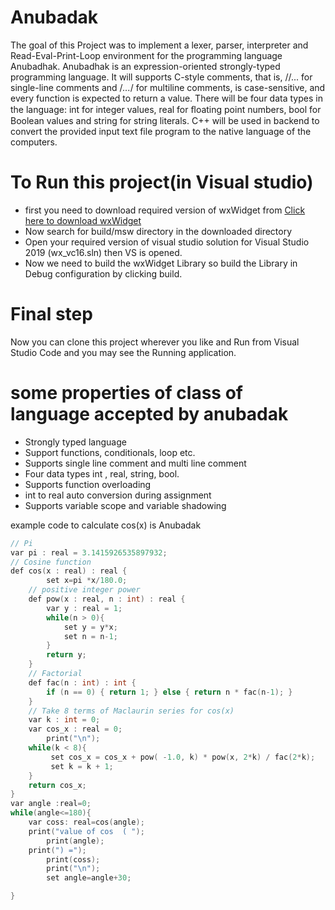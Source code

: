 # Anubadak
The goal of this Project was to implement a lexer, parser, interpreter and Read-Eval-Print-Loop environment for 
the programming language Anubadhak. Anubadhak is an expression-oriented strongly-typed programming language. It
will supports C-style comments, that is, //... for single-line comments and /*...*/ for multiline comments, is 
case-sensitive, and every function is expected to return a value. There will be four data types in the language: 
int for integer values, real for ﬂoating point numbers, bool for Boolean values and string for string literals. 
C++ will be used in backend to convert the provided input text file program to the native language  of the computers.

# To Run this project(in Visual studio)
  * first you need to download required version of wxWidget from [Click here to download wxWidget](https://github.com/wxWidgets/wxWidgets/releases/download/v3.1.3/wxWidgets-3.1.3.zip)
  * Now search for build/msw directory in the downloaded directory
  * Open your required version of visual studio solution for Visual Studio 2019 (wx_vc16.sln) then VS is opened.
  * Now we need to build the wxWidget Library so build the Library in Debug configuration by clicking build.

# Final step
  Now you can clone this project wherever you like and  Run from Visual Studio Code and you may see the Running application.
  
# some properties of class of language accepted by anubadak
- Strongly typed language
- Support functions, conditionals, loop etc.
- Supports single line comment and multi line comment
- Four data types int , real, string, bool.
- Supports function overloading
- int to  real auto conversion during assignment
- Supports variable scope and variable shadowing

example code to calculate cos(x) is Anubadak

```C
// Pi
var pi : real = 3.1415926535897932;
// Cosine function
def cos(x : real) : real {
        set x=pi *x/180.0;
    // positive integer power
    def pow(x : real, n : int) : real {
        var y : real = 1;
        while(n > 0){
            set y = y*x;
            set n = n-1;
        }
        return y;
    }
    // Factorial
    def fac(n : int) : int {
        if (n == 0) { return 1; } else { return n * fac(n-1); }
    }
    // Take 8 terms of Maclaurin series for cos(x)
    var k : int = 0;
    var cos_x : real = 0;
        print("\n");
    while(k < 8){
         set cos_x = cos_x + pow( -1.0, k) * pow(x, 2*k) / fac(2*k);
         set k = k + 1;
    }
    return cos_x;
}
var angle :real=0;
while(angle<=180){
	var coss: real=cos(angle);
	print("value of cos  ( ");
        print(angle);
	print(") =");
        print(coss);
        print("\n");
        set angle=angle+30;

}

```
